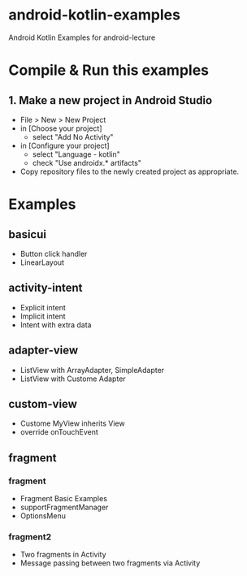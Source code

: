 # android-kotlin-examples
Android Kotlin Examples for android-lecture

# Compile & Run this examples
## 1. Make a new project in Android Studio
* File > New > New Project
* in [Choose your project]
	- select "Add No Activity"
* in [Configure your project]
	- select "Language - kotlin"
	- check "Use androidx.* artifacts"
* Copy repository files to the newly created project as appropriate.

# Examples

## basicui
* Button click handler
* LinearLayout

## activity-intent
* Explicit intent
* Implicit intent
* Intent with extra data

## adapter-view
* ListView with ArrayAdapter, SimpleAdapter
* ListView with Custome Adapter

## custom-view
* Custome MyView inherits View
* override onTouchEvent

## fragment
### fragment
* Fragment Basic Examples
* supportFragmentManager
* OptionsMenu
### fragment2
* Two fragments in Activity
* Message passing between two fragments via Activity